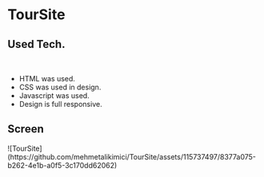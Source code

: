 # TourSite
<h2>Used Tech.</h2><br>
<ul>
  
  <li>HTML was used.</li>
  <li>CSS was used in design.</li>
  <li>Javascript was used.</li>
  <li>Design is full responsive.</li>
</ul>

<h2>Screen</h2>
![TourSite](https://github.com/mehmetalikimici/TourSite/assets/115737497/8377a075-b262-4e1b-a0f5-3c170dd62062)
